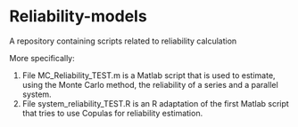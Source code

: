 # Reliability-models
A repository containing scripts related to reliability calculation

More specifically:

1. File MC_Reliability_TEST.m is a Matlab script that is used to estimate, using the Monte Carlo method, the reliability of a series and a parallel system.
2. File system_reliability_TEST.R is an R adaptation of the first Matlab script that tries to use Copulas for reliability estimation.
